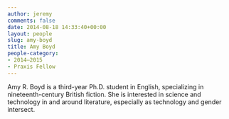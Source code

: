 ```yaml
---
author: jeremy
comments: false
date: 2014-08-18 14:33:40+00:00
layout: people
slug: amy-boyd
title: Amy Boyd
people-category:
- 2014–2015
- Praxis Fellow
---
```


Amy R. Boyd is a third-year Ph.D. student in English, specializing in nineteenth-century British fiction. She is interested in science and technology in and around literature, especially as technology and gender intersect.
